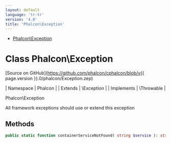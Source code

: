 ```yaml
---
layout: default
language: 'tr-tr'
version: '4.0'
title: 'Phalcon\Exception'
---
```


* [Phalcon\Exception](#exception)

<h1 id="exception">Class Phalcon\Exception</h1>

[Source on GitHub](https://github.com/phalcon/cphalcon/blob/v{{ page.version }}.0/phalcon/Exception.zep)

| Namespace | Phalcon | | Extends | \Exception | | Implements | \Throwable |

Phalcon\Exception

All framework exceptions should use or extend this exception

## Methods

```php
public static function containerServiceNotFound( string $service ): string;
```